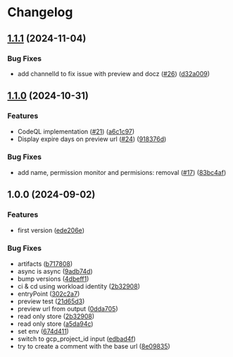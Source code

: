# Changelog

## [1.1.1](https://github.com/entur/gha-firebase/compare/v1.1.0...v1.1.1) (2024-11-04)


### Bug Fixes

* add channelId to fix issue with preview and docz ([#26](https://github.com/entur/gha-firebase/issues/26)) ([d32a009](https://github.com/entur/gha-firebase/commit/d32a009bb4937e0dd22407be2a8ef20100ae1334))

## [1.1.0](https://github.com/entur/gha-firebase/compare/v1.0.0...v1.1.0) (2024-10-31)


### Features

* CodeQL implementation ([#21](https://github.com/entur/gha-firebase/issues/21)) ([a6c1c97](https://github.com/entur/gha-firebase/commit/a6c1c97373e1c000e8b3dcf7bea1fbc8ade69af0))
* Display expire days on preview url ([#24](https://github.com/entur/gha-firebase/issues/24)) ([918376d](https://github.com/entur/gha-firebase/commit/918376d4af4f754cb1f99f89da17705237677f66))


### Bug Fixes

* add name, permission monitor and permisions: removal ([#17](https://github.com/entur/gha-firebase/issues/17)) ([83bc4af](https://github.com/entur/gha-firebase/commit/83bc4afb18a1538f945b1833fe5afb33346d6ce1))

## 1.0.0 (2024-09-02)


### Features

* first version ([ede206e](https://github.com/entur/gha-firebase/commit/ede206ef0198897ac54f5ec4168ca1d40f8da416))


### Bug Fixes

* artifacts ([b717808](https://github.com/entur/gha-firebase/commit/b71780891bb38b71c8cd7959f2ef636918c08159))
* async is async ([9adb74d](https://github.com/entur/gha-firebase/commit/9adb74d8e78a66152feb7cf988fc11d82f1af430))
* bump versions ([4dbeff1](https://github.com/entur/gha-firebase/commit/4dbeff145aa37aebb48f139c5b6c30e99dcd69cf))
* ci & cd using workload identity ([2b32908](https://github.com/entur/gha-firebase/commit/2b329087d825affd3760b9b23abd1734a4f1081b))
* entryPoint ([302c2a7](https://github.com/entur/gha-firebase/commit/302c2a7701e4cf33300a4cbae8a46983ea96fce2))
* preview test ([21d65d3](https://github.com/entur/gha-firebase/commit/21d65d3d48cd2db16052444a48d4f7d091d1763c))
* preview url from output ([0dda705](https://github.com/entur/gha-firebase/commit/0dda7059fc5fab674679683e4c27b3be5c707c6d))
* read only store ([2b32908](https://github.com/entur/gha-firebase/commit/2b329087d825affd3760b9b23abd1734a4f1081b))
* read only store ([a5da94c](https://github.com/entur/gha-firebase/commit/a5da94c0a5df76cd2fdd9dda45c506be8e92706b))
* set env ([674d411](https://github.com/entur/gha-firebase/commit/674d411a5ae73ec2c4533fed89029c6600ebcd18))
* switch to gcp_project_id input ([edbad4f](https://github.com/entur/gha-firebase/commit/edbad4fbc69c1e01e5617c152ef4d44da661588a))
* try to create a comment with the base url ([8e09835](https://github.com/entur/gha-firebase/commit/8e09835df2908b8d8c75bcf7311a21ebeba280be))
